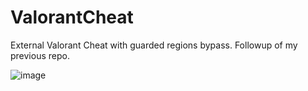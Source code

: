 # ValorantCheat

External Valorant Cheat with guarded regions bypass. Followup of my previous repo.

![image](https://github.com/user-attachments/assets/4a651dc0-c99f-47f9-aaa9-aaecd6910508)
